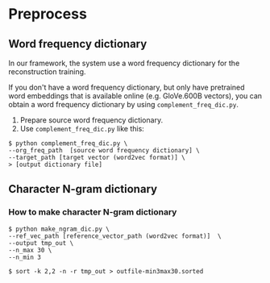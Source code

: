 # Preprocess

## Word frequency dictionary
In our framework, the system use a word frequency dictionary for the reconstruction training.

If you don't have a word frequency dictionary, but only have pretrained word embeddings that is available online (e.g. GloVe.600B vectors),
you can obtain a word frequency dictionary by using `complement_freq_dic.py`.


1. Prepare source word frequency dictionary.
2. Use `complement_freq_dic.py` like this:

```
$ python complement_freq_dic.py \
--org_freq_path  [source word frequency dictionary] \
--target_path [target vector (word2vec format)] \
> [output dictionary file]
```


## Character N-gram dictionary

### How to make character N-gram dictionary
```
$ python make_ngram_dic.py \
--ref_vec_path [reference_vector_path (word2vec format)]  \
--output tmp_out \
--n_max 30 \
--n_min 3

$ sort -k 2,2 -n -r tmp_out > outfile-min3max30.sorted
```
